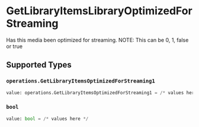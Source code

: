 # GetLibraryItemsLibraryOptimizedForStreaming

Has this media been optimized for streaming. NOTE: This can be 0, 1, false or true



## Supported Types

### `operations.GetLibraryItemsOptimizedForStreaming1`

```python
value: operations.GetLibraryItemsOptimizedForStreaming1 = /* values here */
```

### `bool`

```python
value: bool = /* values here */
```

